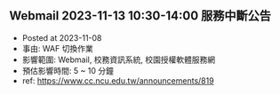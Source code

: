 ## Webmail 2023-11-13 10:30-14:00 服務中斷公告
- Posted at 2023-11-08
- 事由: WAF 切換作業
- 影響範圍: Webmail, 校務資訊系統, 校園授權軟體服務網
- 預估影響時間: 5 ~ 10 分鐘
- ref: https://www.cc.ncu.edu.tw/announcements/819
